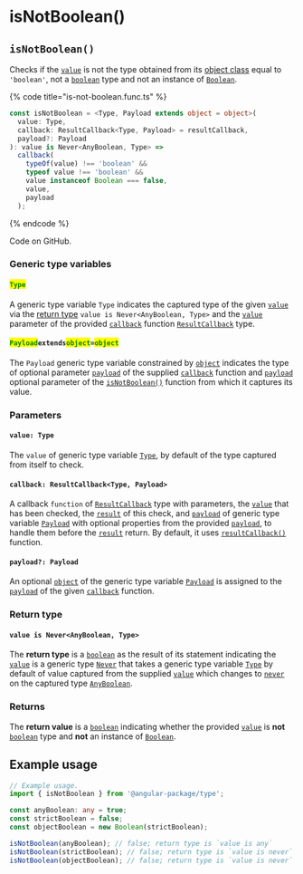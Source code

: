 # isNotBoolean()

## `isNotBoolean()`

Checks if the [`value`](isnotboolean.md#value-type) is not the type obtained from its [object class](https://developer.mozilla.org/en-US/docs/Web/JavaScript/Reference/Global\_Objects/Object/toString#using\_tostring\_to\_detect\_object\_class) equal to `'boolean'`, not a [`boolean`](https://developer.mozilla.org/en-US/docs/Web/JavaScript/Reference/Global\_Objects/Boolean) type and not an instance of [`Boolean`](https://developer.mozilla.org/en-US/docs/Web/JavaScript/Reference/Global\_Objects/Boolean).

{% code title="is-not-boolean.func.ts" %}
```typescript
const isNotBoolean = <Type, Payload extends object = object>(
  value: Type,
  callback: ResultCallback<Type, Payload> = resultCallback,
  payload?: Payload
): value is Never<AnyBoolean, Type> =>
  callback(
    typeOf(value) !== 'boolean' &&
    typeof value !== 'boolean' &&
    value instanceof Boolean === false,
    value,
    payload
  );
```
{% endcode %}

Code on GitHub.

### Generic type variables

#### <mark style="color:green;">**`Type`**</mark>

A generic type variable `Type` indicates the captured type of the given [`value`](isnotboolean.md#value-array-less-than-type-greater-than) via the [return type](isnotboolean.md#return-type) `value is Never<AnyBoolean, Type>` and the [`value`](../types/resultcallback.md#value-value) parameter of the provided [`callback`](isnotboolean.md#callback-resultcallback-less-than-type-payload-greater-than) function [`ResultCallback`](../types/resultcallback.md) type.

#### <mark style="color:green;">**`Payload`**</mark>**`extends`**<mark style="color:green;">**`object`**</mark>**`=`**<mark style="color:green;">**`object`**</mark>

The `Payload` generic type variable constrained by [`object`](https://www.typescriptlang.org/docs/handbook/basic-types.html#object) indicates the type of optional parameter [`payload`](../types/resultcallback.md#payload-payload) of the supplied [`callback`](isnotboolean.md#callback-resultcallback-less-than-any-payload-greater-than) function and [`payload`](isnotboolean.md#payload-payload) optional parameter of the [`isNotBoolean()`](isnotboolean.md#isnotboolean) function from which it captures its value.

### Parameters

#### `value: Type`

The `value` of generic type variable [`Type`](isnotboolean.md#type), by default of the type captured from itself to check.

#### `callback: ResultCallback<Type, Payload>`

A callback `function` of [`ResultCallback`](../types/resultcallback.md) type with parameters, the [`value`](isnotboolean.md#value-any) that has been checked, the [`result`](../types/resultcallback.md#result-boolean) of this check, and [`payload`](../types/resultcallback.md#payload-payload) of generic type variable [`Payload`](isnotboolean.md#payloadextendsobject) with optional properties from the provided [`payload`](isnotboolean.md#payload-payload), to handle them before the [`result`](../types/resultcallback.md#result-boolean) return. By default, it uses [`resultCallback()`](../helper/resultcallback.md) function.

#### `payload?: Payload`

An optional [`object`](https://developer.mozilla.org/en-US/docs/Web/JavaScript/Reference/Global\_Objects/Object) of the generic type variable [`Payload`](isnotboolean.md#payloadextendsobject) is assigned to the [`payload`](../types/resultcallback.md#payload-payload) of the given [`callback`](isnotboolean.md#callback-resultcallback-less-than-any-payload-greater-than) function.

### Return type

#### `value is Never<AnyBoolean, Type>`

The **return type** is a [`boolean`](https://www.typescriptlang.org/docs/handbook/basic-types.html#boolean) as the result of its statement indicating the [`value`](isnotboolean.md#value-type) is a generic type [`Never`](../types/never.md) that takes a generic type variable [`Type`](isnotboolean.md#type) by default of value captured from the supplied [`value`](isnotboolean.md#value-type) which changes to [`never`](https://www.typescriptlang.org/docs/handbook/basic-types.html#never) on the captured type [`AnyBoolean`](../types/anyboolean.md).

### Returns

The **return value** is a [`boolean`](https://developer.mozilla.org/en-US/docs/Web/JavaScript/Reference/Global\_Objects/Boolean) indicating whether the provided [`value`](isnotboolean.md#value-type) is **not** [`boolean`](https://developer.mozilla.org/en-US/docs/Web/JavaScript/Reference/Global\_Objects/Boolean) type and **not** an instance of [`Boolean`](https://developer.mozilla.org/en-US/docs/Web/JavaScript/Reference/Global\_Objects/Boolean).

## Example usage

```typescript
// Example usage.
import { isNotBoolean } from '@angular-package/type';

const anyBoolean: any = true;
const strictBoolean = false;
const objectBoolean = new Boolean(strictBoolean);

isNotBoolean(anyBoolean); // false; return type is `value is any`
isNotBoolean(strictBoolean); // false; return type is `value is never`
isNotBoolean(objectBoolean); // false; return type is `value is never`
```
